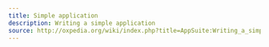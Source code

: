 ```yaml
---
title: Simple application
description: Writing a simple application
source: http://oxpedia.org/wiki/index.php?title=AppSuite:Writing_a_simple_application
---
```


